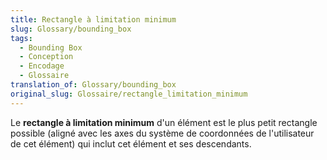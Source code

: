 ```yaml
---
title: Rectangle à limitation minimum
slug: Glossary/bounding_box
tags:
  - Bounding Box
  - Conception
  - Encodage
  - Glossaire
translation_of: Glossary/bounding_box
original_slug: Glossaire/rectangle_limitation_minimum
---
```


Le **rectangle à limitation minimum** d'un élément est le plus petit rectangle possible (aligné avec les axes du système de coordonnées de l'utilisateur de cet élément) qui inclut cet élément et ses descendants.
